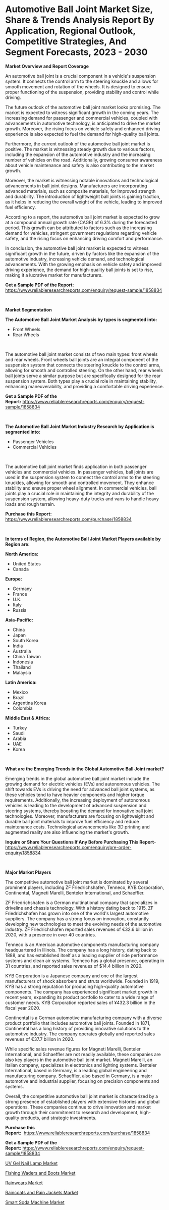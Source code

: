 <p><h1>Automotive Ball Joint Market Size, Share & Trends Analysis Report By Application, Regional Outlook, Competitive Strategies, And Segment Forecasts, 2023 - 2030</h1></p><p><strong>Market Overview and Report Coverage</strong></p>
<p><p>An automotive ball joint is a crucial component in a vehicle's suspension system. It connects the control arm to the steering knuckle and allows for smooth movement and rotation of the wheels. It is designed to ensure proper functioning of the suspension, providing stability and control while driving.</p><p>The future outlook of the automotive ball joint market looks promising. The market is expected to witness significant growth in the coming years. The increasing demand for passenger and commercial vehicles, coupled with advancements in automotive technology, is anticipated to drive the market growth. Moreover, the rising focus on vehicle safety and enhanced driving experience is also expected to fuel the demand for high-quality ball joints.</p><p>Furthermore, the current outlook of the automotive ball joint market is positive. The market is witnessing steady growth due to various factors, including the expansion of the automotive industry and the increasing number of vehicles on the road. Additionally, growing consumer awareness about vehicle maintenance and safety is also contributing to the market growth.</p><p>Moreover, the market is witnessing notable innovations and technological advancements in ball joint designs. Manufacturers are incorporating advanced materials, such as composite materials, for improved strength and durability. The introduction of lightweight ball joints is gaining traction, as it helps in reducing the overall weight of the vehicle, leading to improved fuel efficiency.</p><p>According to a report, the automotive ball joint market is expected to grow at a compound annual growth rate (CAGR) of 6.3% during the forecasted period. This growth can be attributed to factors such as the increasing demand for vehicles, stringent government regulations regarding vehicle safety, and the rising focus on enhancing driving comfort and performance.</p><p>In conclusion, the automotive ball joint market is expected to witness significant growth in the future, driven by factors like the expansion of the automotive industry, increasing vehicle demand, and technological advancements. With the growing emphasis on vehicle safety and improved driving experience, the demand for high-quality ball joints is set to rise, making it a lucrative market for manufacturers.</p></p>
<p><strong>Get a Sample PDF of the Report:</strong> <a href="https://www.reliableresearchreports.com/enquiry/request-sample/1858834">https://www.reliableresearchreports.com/enquiry/request-sample/1858834</a></p>
<p>&nbsp;</p>
<p><strong>Market Segmentation</strong></p>
<p><strong>The Automotive Ball Joint Market Analysis by types is segmented into:</strong></p>
<p><ul><li>Front Wheels</li><li>Rear Wheels</li></ul></p>
<p>&nbsp;</p>
<p><p>The automotive ball joint market consists of two main types: front wheels and rear wheels. Front wheels ball joints are an integral component of the suspension system that connects the steering knuckle to the control arms, allowing for smooth and controlled steering. On the other hand, rear wheels ball joints serve a similar purpose but are specifically designed for the rear suspension system. Both types play a crucial role in maintaining stability, enhancing maneuverability, and providing a comfortable driving experience.</p></p>
<p><strong>Get a Sample PDF of the Report:</strong>&nbsp;<a href="https://www.reliableresearchreports.com/enquiry/request-sample/1858834">https://www.reliableresearchreports.com/enquiry/request-sample/1858834</a></p>
<p>&nbsp;</p>
<p><strong>The Automotive Ball Joint Market Industry Research by Application is segmented into:</strong></p>
<p><ul><li>Passenger Vehicles</li><li>Commercial Vehicles</li></ul></p>
<p>&nbsp;</p>
<p><p>The automotive ball joint market finds application in both passenger vehicles and commercial vehicles. In passenger vehicles, ball joints are used in the suspension system to connect the control arms to the steering knuckles, allowing for smooth and controlled movement. They enhance stability and ensure proper wheel alignment. In commercial vehicles, ball joints play a crucial role in maintaining the integrity and durability of the suspension system, allowing heavy-duty trucks and vans to handle heavy loads and rough terrain.</p></p>
<p><strong>Purchase this Report:</strong>&nbsp; <a href="https://www.reliableresearchreports.com/purchase/1858834">https://www.reliableresearchreports.com/purchase/1858834</a></p>
<p>&nbsp;</p>
<p><strong>In terms of Region, the Automotive Ball Joint Market Players available by Region are:</strong></p>
<p>
    <p> <strong> North America: </strong>
        <ul>
            <li>United States</li>
            <li>Canada</li>
        </ul>
        </p> 
    <p> <strong> Europe: </strong>
        <ul>
            <li>Germany</li>
            <li>France</li>
            <li>U.K.</li>
            <li>Italy</li>
            <li>Russia</li>
        </ul>
        </p> 
    <p> <strong> Asia-Pacific: </strong>
        <ul>
            <li>China</li>
            <li>Japan</li>
            <li>South Korea</li>
            <li>India</li>
            <li>Australia</li>
            <li>China Taiwan</li>
            <li>Indonesia</li>
            <li>Thailand</li>
            <li>Malaysia</li>
        </ul>
        </p> 
    <p> <strong> Latin America: </strong>
        <ul>
            <li>Mexico</li>
            <li>Brazil</li>
            <li>Argentina Korea</li>
            <li>Colombia</li>
        </ul>
        </p> 
    <p> <strong> Middle East & Africa: </strong>
        <ul>
            <li>Turkey</li>
            <li>Saudi</li>
            <li>Arabia</li>
            <li>UAE</li>
            <li>Korea</li>
        </ul>
    </p>
    </p>
<p>&nbsp;</p>
<p><strong>What are the Emerging Trends in the Global Automotive Ball Joint market?</strong></p>
<p><p>Emerging trends in the global automotive ball joint market include the growing demand for electric vehicles (EVs) and autonomous vehicles. The shift towards EVs is driving the need for advanced ball joint systems, as these vehicles tend to have heavier components and higher torque requirements. Additionally, the increasing deployment of autonomous vehicles is leading to the development of advanced suspension and steering systems, thereby boosting the demand for innovative ball joint technologies. Moreover, manufacturers are focusing on lightweight and durable ball joint materials to improve fuel efficiency and reduce maintenance costs. Technological advancements like 3D printing and augmented reality are also influencing the market's growth.</p></p>
<p><strong>Inquire or Share Your Questions If Any Before Purchasing This Report</strong>- <a href="https://www.reliableresearchreports.com/enquiry/pre-order-enquiry/1858834">https://www.reliableresearchreports.com/enquiry/pre-order-enquiry/1858834</a></p>
<p>&nbsp;</p>
<p><strong>Major Market Players</strong></p>
<p><p>The competitive automotive ball joint market is dominated by several prominent players, including ZF Friedrichshafen, Tenneco, KYB Corporation, Continental, Magneti Marelli, Benteler International, and Schaeffler.</p><p>ZF Friedrichshafen is a German multinational company that specializes in driveline and chassis technology. With a history dating back to 1915, ZF Friedrichshafen has grown into one of the world's largest automotive suppliers. The company has a strong focus on innovation, constantly developing new technologies to meet the evolving needs of the automotive industry. ZF Friedrichshafen reported sales revenues of €32.6 billion in 2020, with a presence in over 40 countries.</p><p>Tenneco is an American automotive components manufacturing company headquartered in Illinois. The company has a long history, dating back to 1888, and has established itself as a leading supplier of ride performance systems and clean air systems. Tenneco has a global presence, operating in 31 countries, and reported sales revenues of $14.4 billion in 2020.</p><p>KYB Corporation is a Japanese company and one of the largest manufacturers of shock absorbers and struts worldwide. Founded in 1919, KYB has a strong reputation for producing high-quality automotive components. The company has experienced significant market growth in recent years, expanding its product portfolio to cater to a wide range of customer needs. KYB Corporation reported sales of ¥432.3 billion in the fiscal year 2020.</p><p>Continental is a German automotive manufacturing company with a diverse product portfolio that includes automotive ball joints. Founded in 1871, Continental has a long history of providing innovative solutions to the automotive industry. The company operates globally and reported sales revenues of €37.7 billion in 2020.</p><p>While specific sales revenue figures for Magneti Marelli, Benteler International, and Schaeffler are not readily available, these companies are also key players in the automotive ball joint market. Magneti Marelli, an Italian company, specializes in electronics and lighting systems. Benteler International, based in Germany, is a leading global engineering and manufacturing company. Schaeffler, also based in Germany, is a major automotive and industrial supplier, focusing on precision components and systems.</p><p>Overall, the competitive automotive ball joint market is characterized by a strong presence of established players with extensive histories and global operations. These companies continue to drive innovation and market growth through their commitment to research and development, high-quality products, and strategic investments.</p></p>
<p><strong>Purchase this Report:</strong>&nbsp;&nbsp;<a href="https://www.reliableresearchreports.com/purchase/1858834">https://www.reliableresearchreports.com/purchase/1858834</a></p>
<p></p>
<p><strong>Get a Sample PDF of the Report:</strong>&nbsp;<a href="https://www.reliableresearchreports.com/enquiry/request-sample/1858834">https://www.reliableresearchreports.com/enquiry/request-sample/1858834</a></p>
<p><p><a href="https://medium.com/@bethhermann2023/uv-gel-nail-lamp-market-trends-forecast-and-competitive-analysis-to-2030-1091b4edcc9a">UV Gel Nail Lamp Market</a></p><p><a href="https://medium.com/@jettiejohns/fishing-waders-and-boots-market-insights-into-market-cagr-market-trends-and-growth-strategies-109f36048c84">Fishing Waders and Boots Market</a></p><p><a href="https://medium.com/@danesanford_55006/rainwears-market-size-market-outlook-and-market-forecast-2023-to-2030-2b7ac30333a2">Rainwears Market</a></p><p><a href="https://medium.com/@ollierippin/raincoats-and-rain-jackets-market-outlook-industry-overview-and-forecast-2023-to-2030-8796ec6ba625">Raincoats and Rain Jackets Market</a></p><p><a href="https://medium.com/@robinrathi2023/smart-soda-machine-market-the-key-to-successful-business-strategy-forecast-till-2030-a325372cab66">Smart Soda Machine Market</a></p></p>